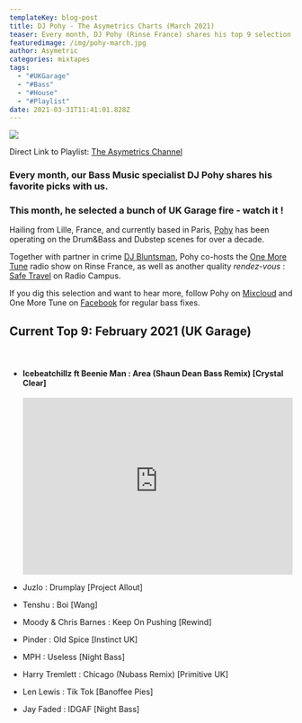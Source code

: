 ```yaml
---
templateKey: blog-post
title: DJ Pohy - The Asymetrics Charts (March 2021)
teaser: Every month, DJ Pohy (Rinse France) shares his top 9 selection. Fire !
featuredimage: /img/pohy-march.jpg
author: Asymetric
categories: mixtapes
tags:
  - "#UKGarage"
  - "#Bass"
  - "#House"
  - "#Playlist"
date: 2021-03-31T11:41:01.828Z
---
```

![](/img/pohy-march.jpg)

Direct Link to Playlist: [The Asymetrics Channel](https://www.youtube.com/playlist?list=PLZtgNolXlRSRNkQl5aYExapQBP3fqn0hv)

### Every month, our Bass Music specialist DJ Pohy shares his favorite picks with us.

### This month, he selected a bunch of UK Garage fire - watch it !

Hailing from Lille, France, and currently based in Paris, [Pohy](www.facebook.com/DjPohy) has been operating on the Drum&Bass and Dubstep scenes for over a decade.

Together with partner in crime [DJ Bluntsman](https://soundcloud.com/dj-bluntsman), Pohy co-hosts the [One More Tune](https://rinse.fr/artists/one-more-tune/) radio show on Rinse France, as well as another quality *rendez-vous* : [Safe Travel](https://www.radiocampusparis.org/emission/safe-travel/) on Radio Campus.

If you dig this selection and want to hear more, follow Pohy on [Mixcloud](www.mixcloud.com/djpohy) and One More Tune on [Facebook](www.facebook.com/rinseomt) for regular bass fixes.

## Current Top 9: February 2021 (UK Garage)

<br>

* #### Icebeatchillz ft Beenie Man : Area (Shaun Dean Bass Remix) \[Crystal Clear] 

  <iframe width="100%" height="315" src="https://www.youtube-nocookie.com/embed/OLElE2mSHNI" title="YouTube video player" frameborder="0" allow="accelerometer; autoplay; clipboard-write; encrypted-media; gyroscope; picture-in-picture" allowfullscreen referrerpolicy="origin"></iframe>


* Juzlo : Drumplay \[Project Allout] 
* Tenshu : Boi \[Wang] 
* Moody & Chris Barnes : Keep On Pushing \[Rewind] 
* Pinder : Old Spice \[Instinct UK] 
* MPH : Useless \[Night Bass] 
* Harry Tremlett : Chicago (Nubass Remix) \[Primitive UK] 
* Len Lewis : Tik Tok \[Banoffee Pies] 
* Jay Faded : IDGAF \[Night Bass]